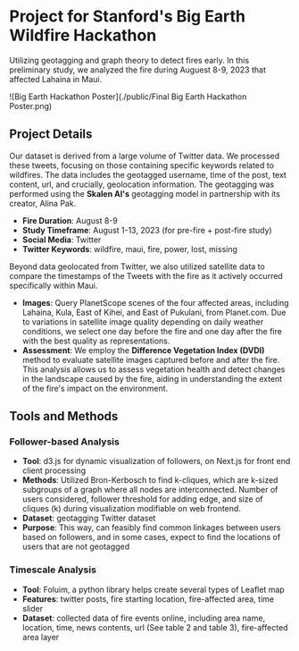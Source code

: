 # Project for Stanford's Big Earth Wildfire Hackathon

Utilizing geotagging and graph theory to detect fires early. In this preliminary study, we analyzed the fire during Auguest 8-9, 2023 that affected Lahaina in Maui.

![Big Earth Hackathon Poster](./public/Final Big Earth Hackathon Poster.png)

## Project Details

Our dataset is derived from a large volume of Twitter data. We processed these tweets, focusing on those containing specific keywords related to wildfires. The data includes the geotagged username, time of the post, text content, url, and crucially, geolocation information. The geotagging was performed using the **Skalen AI's** geotagging model in partnership with its creator, Alina Pak.

- **Fire Duration**: August 8-9
- **Study Timeframe**: August 1-13, 2023 (for pre-fire + post-fire study)
- **Social Media**: Twitter
- **Twitter Keywords**: wildfire, maui, fire, power, lost, missing

Beyond data geolocated from Twitter, we also utilized satellite data to compare the timestamps of the Tweets with the fire as it actively occurred specifically within Maui.

- **Images**: Query PlanetScope scenes of the four affected areas, including Lahaina, Kula, East of Kihei, and East of Pukulani, from Planet.com. Due to variations in satellite image quality depending on daily weather conditions, we select one day before the fire and one day after the fire with the best quality as representations.
- **Assessment**: We employ the **Difference Vegetation Index (DVDI)** method to evaluate satellite images captured before and after the fire. This analysis allows us to assess vegetation health and detect changes in the landscape caused by the fire, aiding in understanding the extent of the fire's impact on the environment.

## Tools and Methods

### Follower-based Analysis

- **Tool**: d3.js for dynamic visualization of followers, on Next.js for front end client processing
- **Methods**: Utilized Bron-Kerbosch to find k-cliques, which are k-sized subgroups of a graph where all nodes are interconnected. Number of users considered, follower threshold for adding edge, and size of cliques (k) during visualization modifiable on web frontend.
- **Dataset**: geotagging Twitter dataset
- **Purpose**: This way, can feasibly find common linkages between users based on followers, and in some cases, expect to find the locations of users that are not geotagged

### Timescale Analysis

- **Tool**: Foluim, a python library helps create several types of Leaflet map
- **Features**: twitter posts, fire starting location, fire-affected area, time slider
- **Dataset**: collected data of fire events online, including area name, location, time, news contents, url (See table 2 and table 3), fire-affected area layer
